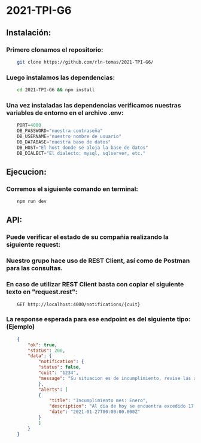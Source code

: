 # 2021-TPI-G6
## Instalación:

### Primero clonamos el repositorio: 
```bash
    git clone https://github.com/rln-tomas/2021-TPI-G6/
```

### Luego instalamos las dependencias: 
```bash
    cd 2021-TPI-G6 && npm install
```
### Una vez instaladas las dependencias verificamos nuestras variables de entorno en el archivo .env:

```javascript
    PORT=4000
    DB_PASSWORD="nuestra contraseña"
    DB_USERNAME="nuestro nombre de usuario"
    DB_DATABASE="nuestra base de datos"
    DB_HOST="El host donde se aloja la base de datos"
    DB_DIALECT="El dialecto: mysql, sqlserver, etc."
```

## Ejecucion: 
### Corremos el siguiente comando en terminal: 
```bash
    npm run dev
```

## API: 

### Puede verificar el estado de su compañia realizando la siguiente request:

### Nuestro grupo hace uso de REST Client, así como de Postman para las consultas. 
### En caso de utilizar REST Client basta con copiar el siguiente texto en "request.rest": 

```http
    GET http://localhost:4000/notifications/{cuit}
```
### La response esperada para ese endpoint es del siguiente tipo: (Ejemplo) 
```json 
    {
        "ok": true,
        "status": 200,
        "data": {
            "notification": {
            "status": false,
            "cuit": "1234",
            "message": "Su situacion es de incumplimiento, revise las alertas y regularice su situacion con el ministerio."
            },
            "alerts": [
            {
                "title": "Incumplimiento mes: Enero",
                "description": "Al dia de hoy se encuentra excedido 17 dias.",
                "date": "2021-01-27T00:00:00.000Z"
            }
            ]
        }
    }
```